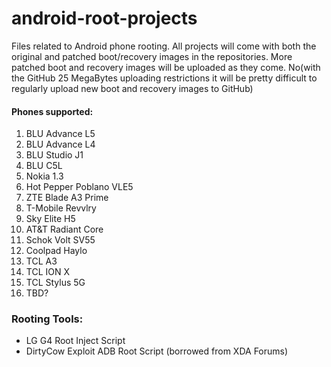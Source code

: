 # android-root-projects
Files related to Android phone rooting. All projects will come with both the original and patched boot/recovery images in the repositories. More patched boot and recovery images will be uploaded as they come. No(with the GitHub 25 MegaBytes uploading restrictions it will be pretty difficult to regularly upload new boot and recovery images to GitHub)

#### Phones supported:
1. BLU Advance L5
2. BLU Advance L4
3. BLU Studio J1
4. BLU C5L
5. Nokia 1.3
6. Hot Pepper Poblano VLE5
7. ZTE Blade A3 Prime
8. T-Mobile Revvlry
9. Sky Elite H5
10. AT&T Radiant Core
11. Schok Volt SV55
12. Coolpad Haylo
13. TCL A3
14. TCL ION X
15. TCL Stylus 5G
16. TBD?

### Rooting Tools:
- LG G4 Root Inject Script
- DirtyCow Exploit ADB Root Script (borrowed from XDA Forums)
